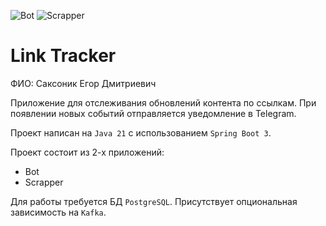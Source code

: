 ![Bot](https://github.com/saksonikEgor/java-course-2023-backend-template-master/actions/workflows/bot.yml/badge.svg)
![Scrapper](https://github.com/saksonikEgor/java-course-2023-backend-template-master/actions/workflows/scrapper.yml/badge.svg)

# Link Tracker

ФИО: Саксоник Егор Дмитриевич

Приложение для отслеживания обновлений контента по ссылкам.
При появлении новых событий отправляется уведомление в Telegram.

Проект написан на `Java 21` с использованием `Spring Boot 3`.

Проект состоит из 2-х приложений:
* Bot
* Scrapper

Для работы требуется БД `PostgreSQL`. Присутствует опциональная зависимость на `Kafka`.
